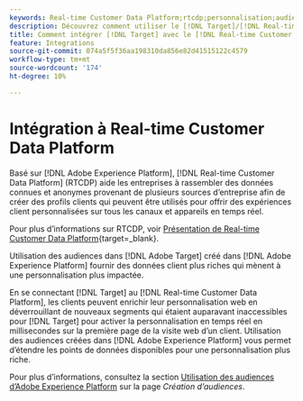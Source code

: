 ```yaml
---
keywords: Real-time Customer Data Platform;rtcdp;personnalisation;audiences aep;audiences adobe experience platform
description: Découvrez comment utiliser le [!DNL Target]/[!DNL Real-time Customer Data Platform] Intégration (RTCDP) pour fournir des données client plus riches et une personnalisation plus impactée.
title: Comment intégrer [!DNL Target] avec le [!DNL Real-time Customer Data Platform]?
feature: Integrations
source-git-commit: 074a5f5f36aa198310da856e82d41515122c4579
workflow-type: tm+mt
source-wordcount: '174'
ht-degree: 10%

---
```



# Intégration à Real-time Customer Data Platform

Basé sur [!DNL Adobe Experience Platform], [!DNL Real-time Customer Data Platform] (RTCDP) aide les entreprises à rassembler des données connues et anonymes provenant de plusieurs sources d’entreprise afin de créer des profils clients qui peuvent être utilisés pour offrir des expériences client personnalisées sur tous les canaux et appareils en temps réel.

Pour plus d’informations sur RTCDP, voir [Présentation de Real-time Customer Data Platform](https://experienceleague.adobe.com/docs/experience-platform/rtcdp/overview.html?lang=fr){target=_blank}.

Utilisation des audiences dans [!DNL Adobe Target] créé dans [!DNL Adobe Experience Platform] fournir des données client plus riches qui mènent à une personnalisation plus impactée.

En se connectant [!DNL Target] au [!DNL Real-time Customer Data Platform], les clients peuvent enrichir leur personnalisation web en déverrouillant de nouveaux segments qui étaient auparavant inaccessibles pour [!DNL Target] pour activer la personnalisation en temps réel en millisecondes sur la première page de la visite web d’un client. Utilisation des audiences créées dans [!DNL Adobe Experience Platform] vous permet d’étendre les points de données disponibles pour une personnalisation plus riche.

Pour plus d’informations, consultez la section [Utilisation des audiences dʼAdobe Experience Platform](/help/main/c-target/c-audiences/audiences.md#aep) sur la page *Création dʼaudiences*.